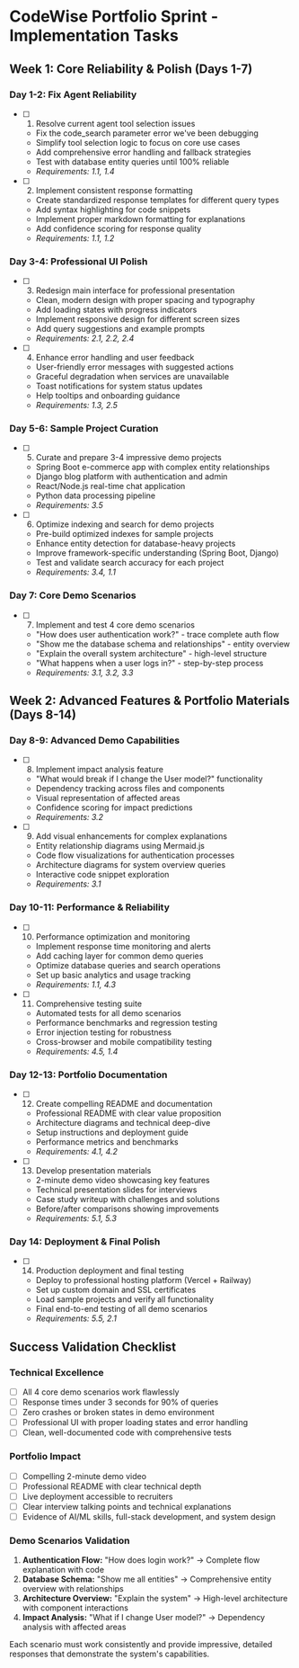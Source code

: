# CodeWise Portfolio Sprint - Implementation Tasks

## Week 1: Core Reliability & Polish (Days 1-7)

### Day 1-2: Fix Agent Reliability
- [ ] 1. Resolve current agent tool selection issues
  - Fix the code_search parameter error we've been debugging
  - Simplify tool selection logic to focus on core use cases
  - Add comprehensive error handling and fallback strategies
  - Test with database entity queries until 100% reliable
  - _Requirements: 1.1, 1.4_

- [ ] 2. Implement consistent response formatting
  - Create standardized response templates for different query types
  - Add syntax highlighting for code snippets
  - Implement proper markdown formatting for explanations
  - Add confidence scoring for response quality
  - _Requirements: 1.1, 1.2_

### Day 3-4: Professional UI Polish
- [ ] 3. Redesign main interface for professional presentation
  - Clean, modern design with proper spacing and typography
  - Add loading states with progress indicators
  - Implement responsive design for different screen sizes
  - Add query suggestions and example prompts
  - _Requirements: 2.1, 2.2, 2.4_

- [ ] 4. Enhance error handling and user feedback
  - User-friendly error messages with suggested actions
  - Graceful degradation when services are unavailable
  - Toast notifications for system status updates
  - Help tooltips and onboarding guidance
  - _Requirements: 1.3, 2.5_

### Day 5-6: Sample Project Curation
- [ ] 5. Curate and prepare 3-4 impressive demo projects
  - Spring Boot e-commerce app with complex entity relationships
  - Django blog platform with authentication and admin
  - React/Node.js real-time chat application
  - Python data processing pipeline
  - _Requirements: 3.5_

- [ ] 6. Optimize indexing and search for demo projects
  - Pre-build optimized indexes for sample projects
  - Enhance entity detection for database-heavy projects
  - Improve framework-specific understanding (Spring Boot, Django)
  - Test and validate search accuracy for each project
  - _Requirements: 3.4, 1.1_

### Day 7: Core Demo Scenarios
- [ ] 7. Implement and test 4 core demo scenarios
  - "How does user authentication work?" - trace complete auth flow
  - "Show me the database schema and relationships" - entity overview
  - "Explain the overall system architecture" - high-level structure
  - "What happens when a user logs in?" - step-by-step process
  - _Requirements: 3.1, 3.2, 3.3_

## Week 2: Advanced Features & Portfolio Materials (Days 8-14)

### Day 8-9: Advanced Demo Capabilities
- [ ] 8. Implement impact analysis feature
  - "What would break if I change the User model?" functionality
  - Dependency tracking across files and components
  - Visual representation of affected areas
  - Confidence scoring for impact predictions
  - _Requirements: 3.2_

- [ ] 9. Add visual enhancements for complex explanations
  - Entity relationship diagrams using Mermaid.js
  - Code flow visualizations for authentication processes
  - Architecture diagrams for system overview queries
  - Interactive code snippet exploration
  - _Requirements: 3.1_

### Day 10-11: Performance & Reliability
- [ ] 10. Performance optimization and monitoring
  - Implement response time monitoring and alerts
  - Add caching layer for common demo queries
  - Optimize database queries and search operations
  - Set up basic analytics and usage tracking
  - _Requirements: 1.1, 4.3_

- [ ] 11. Comprehensive testing suite
  - Automated tests for all demo scenarios
  - Performance benchmarks and regression testing
  - Error injection testing for robustness
  - Cross-browser and mobile compatibility testing
  - _Requirements: 4.5, 1.4_

### Day 12-13: Portfolio Documentation
- [ ] 12. Create compelling README and documentation
  - Professional README with clear value proposition
  - Architecture diagrams and technical deep-dive
  - Setup instructions and deployment guide
  - Performance metrics and benchmarks
  - _Requirements: 4.1, 4.2_

- [ ] 13. Develop presentation materials
  - 2-minute demo video showcasing key features
  - Technical presentation slides for interviews
  - Case study writeup with challenges and solutions
  - Before/after comparisons showing improvements
  - _Requirements: 5.1, 5.3_

### Day 14: Deployment & Final Polish
- [ ] 14. Production deployment and final testing
  - Deploy to professional hosting platform (Vercel + Railway)
  - Set up custom domain and SSL certificates
  - Load sample projects and verify all functionality
  - Final end-to-end testing of all demo scenarios
  - _Requirements: 5.5, 2.1_

## Success Validation Checklist

### Technical Excellence
- [ ] All 4 core demo scenarios work flawlessly
- [ ] Response times under 3 seconds for 90% of queries
- [ ] Zero crashes or broken states in demo environment
- [ ] Professional UI with proper loading states and error handling
- [ ] Clean, well-documented code with comprehensive tests

### Portfolio Impact
- [ ] Compelling 2-minute demo video
- [ ] Professional README with clear technical depth
- [ ] Live deployment accessible to recruiters
- [ ] Clear interview talking points and technical explanations
- [ ] Evidence of AI/ML skills, full-stack development, and system design

### Demo Scenarios Validation
1. **Authentication Flow:** "How does login work?" → Complete flow explanation with code
2. **Database Schema:** "Show me all entities" → Comprehensive entity overview with relationships
3. **Architecture Overview:** "Explain the system" → High-level architecture with component interactions
4. **Impact Analysis:** "What if I change User model?" → Dependency analysis with affected areas

Each scenario must work consistently and provide impressive, detailed responses that demonstrate the system's capabilities.